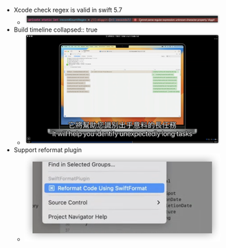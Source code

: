 - Xcode check regex is valid in swift 5.7
	- ![image.png](../assets/image_1655003808818_0.png)
- Build timeline
  collapsed:: true
	- ![image.png](../assets/image_1655004030521_0.png)
- Support reformat plugin
	- ![image.png](../assets/image_1655004248603_0.png)